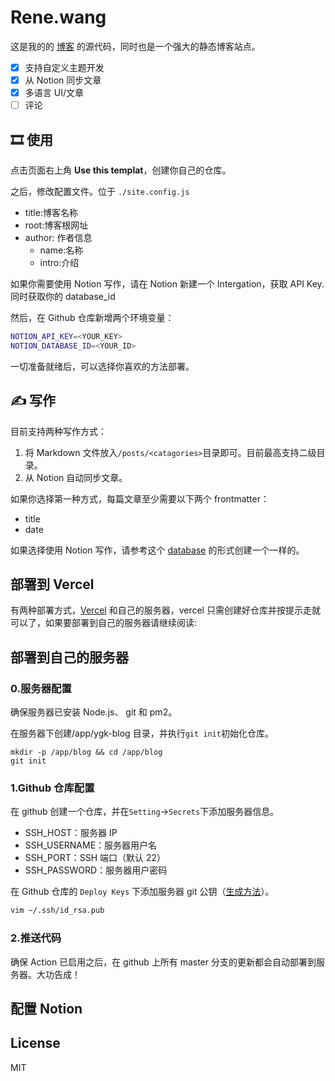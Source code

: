 # Rene.wang

这是我的的 [博客](https://rene.wang) 的源代码，同时也是一个强大的静态博客站点。

-   [x] 支持自定义主题开发
-   [x] 从 Notion 同步文章
-   [x] 多语言 UI/文章
-   [ ] 评论

## 🎞️ 使用

点击页面右上角 **Use this templat**，创建你自己的仓库。

之后，修改配置文件。位于 `./site.config.js`

-   title:博客名称
-   root:博客根网址
-   author: 作者信息
    -   name:名称
    -   intro:介绍

如果你需要使用 Notion 写作，请在 Notion 新建一个 Intergation，获取 API Key. 同时获取你的 database_id

然后，在 Github 仓库新增两个环境变量：

```bash
NOTION_API_KEY=<YOUR_KEY>
NOTION_DATABASE_ID=<YOUR_ID>
```

一切准备就绪后，可以选择你喜欢的方法部署。

## ✍ 写作

目前支持两种写作方式：

1. 将 Markdown 文件放入`/posts/<catagories>`目录即可。目前最高支持二级目录。
2. 从 Notion 自动同步文章。

如果你选择第一种方式，每篇文章至少需要以下两个 frontmatter：

-   title
-   date

如果选择使用 Notion 写作，请参考这个 [database]() 的形式创建一个一样的。

## 部署到 Vercel

有两种部署方式，[Vercel](https://vercel.com/) 和自己的服务器，vercel 只需创建好仓库并按提示走就可以了，如果要部署到自己的服务器请继续阅读:

## 部署到自己的服务器

### 0.服务器配置

确保服务器已安装 Node.js、 git 和 pm2。

在服务器下创建/app/ygk-blog 目录，并执行`git init`初始化仓库。

```
mkdir -p /app/blog && cd /app/blog
git init
```

### 1.Github 仓库配置

在 github 创建一个仓库，并在`Setting`->`Secrets`下添加服务器信息。

-   SSH_HOST：服务器 IP
-   SSH_USERNAME：服务器用户名
-   SSH_PORT：SSH 端口（默认 22）
-   SSH_PASSWORD：服务器用户密码

在 Github 仓库的 `Deploy Keys` 下添加服务器 git 公钥（[生成方法](https://git-scm.com/book/zh/v2/%E6%9C%8D%E5%8A%A1%E5%99%A8%E4%B8%8A%E7%9A%84-Git-%E7%94%9F%E6%88%90-SSH-%E5%85%AC%E9%92%A5)）。

```sh
vim ~/.ssh/id_rsa.pub
```

### 2.推送代码

确保 Action 已启用之后，在 github 上所有 master 分支的更新都会自动部署到服务器。大功告成！

## 配置 Notion

## License

MIT

